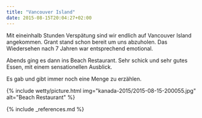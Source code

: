 ```yaml
---
title: "Vancouver Island"
date: 2015-08-15T20:04:27+02:00
---
```

Mit eineinhalb Stunden Verspätung sind wir endlich auf Vancouver Island angekommen. Grant stand schon bereit um uns abzuholen. Das Wiedersehen nach 7 Jahren war entsprechend emotional.

Abends ging es dann ins Beach Restaurant. Sehr schick und sehr gutes Essen, mit einem sensationellen Ausblick. 

Es gab und gibt immer noch eine Menge zu erzählen. 

{% include wetty/picture.html img="kanada-2015/2015-08-15-200055.jpg" alt="Beach Restaurant" %}

{% include _references.md %}